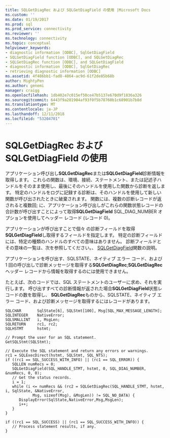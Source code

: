 ```yaml
---
title: SQLGetDiagRec および SQLGetDiagField の使用 |Microsoft Docs
ms.custom: ''
ms.date: 01/19/2017
ms.prod: sql
ms.prod_service: connectivity
ms.reviewer: ''
ms.technology: connectivity
ms.topic: conceptual
helpviewer_keywords:
- diagnostic information [ODBC], SqlGetDiagField
- SQLGetDiagField function [ODBC], and SQLGetDiagRec
- SQLGetDiagRec function [ODBC], and SQLGetDiagField
- diagnostic information [ODBC], SqlGetDiagRec
- retrieving diagnostic information [ODBC]
ms.assetid: 4f486bb1-fad8-4064-ac9d-61f2de85b68b
author: MightyPen
ms.author: genemi
manager: craigg
ms.openlocfilehash: 1db402e7c015ef50ce47b5137e670d9f1836a326
ms.sourcegitcommit: 6443f9a281904af93f0f5b78760b1c68901b7b8d
ms.translationtype: MT
ms.contentlocale: ja-JP
ms.lasthandoff: 12/11/2018
ms.locfileid: "53204701"
---
```

# <a name="using-sqlgetdiagrec-and-sqlgetdiagfield"></a>SQLGetDiagRec および SQLGetDiagField の使用
アプリケーション呼び出し**SQLGetDiagRec**または**SQLGetDiagField**診断情報を取得します。 これらの関数は、環境、接続、ステートメント、または記述子ハンドルをそのまま使用し、最後にそのハンドルを使用した関数から診断を返します。 特定のハンドルをログに記録する診断は、そのハンドルを使用して新しい関数が呼び出されたときに破棄されます。 関数には、複数の診断レコードが返されると複数回; に、アプリケーション呼び出しがこれらの関数状態レコードの合計数が呼び出すことによって取得**SQLGetDiagField** SQL_DIAG_NUMBER オプションを使用してヘッダー レコード (レコード 0)。  
  
 アプリケーションが呼び出すことで個々 の診断フィールドを取得**SQLGetDiagField**し取得するフィールドを指定します。 特定の診断フィールドには、特定の種類のハンドルのすべての意味はありません。 診断フィールドとその意味の一覧は、次を参照してください。、 [SQLGetDiagField](../../../odbc/reference/syntax/sqlgetdiagfield-function.md)関数の説明。  
  
 アプリケーションを呼び出す、SQLSTATE、ネイティブ エラー コード、および 1 回の呼び出しで診断メッセージを取得する**SQLGetDiagRec**;**SQLGetDiagRec**ヘッダー レコードから情報を取得するのには使用できません。  
  
 たとえば、次のコードでは、SQL ステートメントのユーザーに求め、それを実行します。 呼び出すすべての診断情報が返された場合**SQLGetDiagField**状態レコードの数を取得し、 **SQLGetDiagRec**ものから、SQLSTATE、ネイティブ エラー コード、および診断メッセージを取得するにはレコードがあります。  
  
```  
SQLCHAR       SqlState[6], SQLStmt[100], Msg[SQL_MAX_MESSAGE_LENGTH];  
SQLINTEGER    NativeError;  
SQLSMALLINT   i, MsgLen;  
SQLRETURN     rc1, rc2;  
SQLHSTMT      hstmt;  
  
// Prompt the user for an SQL statement.  
GetSQLStmt(SQLStmt);  
  
// Execute the SQL statement and return any errors or warnings.  
rc1 = SQLExecDirect(hstmt, SQLStmt, SQL_NTS);  
if ((rc1 == SQL_SUCCESS_WITH_INFO) || (rc1 == SQL_ERROR)) {
   SQLLEN numRecs = 0;
   SQLGetDiagField(SQL_HANDLE_STMT, hstmt, 0, SQL_DIAG_NUMBER, &numRecs, 0, 0);
   // Get the status records.
   i = 1;  
   while (i <= numRecs && (rc2 = SQLGetDiagRec(SQL_HANDLE_STMT, hstmt, i, SqlState, &NativeError,  
            Msg, sizeof(Msg), &MsgLen)) != SQL_NO_DATA) {  
      DisplayError(SqlState,NativeError,Msg,MsgLen);  
      i++;  
   }  
}  
  
if ((rc1 == SQL_SUCCESS) || (rc1 == SQL_SUCCESS_WITH_INFO)) {  
   // Process statement results, if any.  
}  
```

